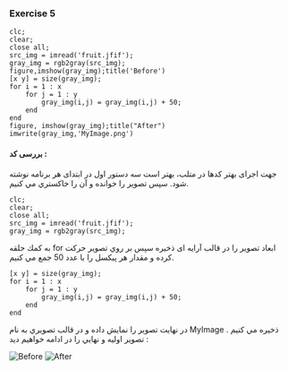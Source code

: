 ### Exercise 5
```
clc;
clear;
close all;
src_img = imread('fruit.jfif');
gray_img = rgb2gray(src_img);
figure,imshow(gray_img);title('Before')
[x y] = size(gray_img);
for i = 1 : x
    for j = 1 : y
        gray_img(i,j) = gray_img(i,j) + 50; 
    end
end
figure, imshow(gray_img);title("After")
imwrite(gray_img,'MyImage.png')
```
#### بررسی کد :
جهت اجرای بهتر کدها در متلب، بهتر است سه دستور اول در ابتدای هر برنامه نوشته شود. 
سپس تصوير را خوانده و آن را خاكستري مي كنيم.
```
clc;
clear;
close all;
src_img = imread('fruit.jfif');
gray_img = rgb2gray(src_img);
```
به كمك حلقه for ابعاد تصویر را در قالب آرایه ای ذخیره سپس بر روي تصوير حركت كرده و مقدار هر پيكسل را با عدد 50 جمع مي كنيم.
```
[x y] = size(gray_img);
for i = 1 : x
    for j = 1 : y
        gray_img(i,j) = gray_img(i,j) + 50; 
    end
end
```
در نهايت تصوير را نمايش داده و در قالب تصويري به نام MyImage ذخيره مي كنيم . 
تصوير اوليه و نهايي را در ادامه خواهيم ديد :
 
![Before](https://github.com/semnan-university-ai/image-processing-class-002/blob/main/exercises/fatemeh456/5/fruit.jfif)
![After](https://github.com/semnan-university-ai/image-processing-class-002/blob/main/exercises/fatemeh456/5/MyImage.png)
